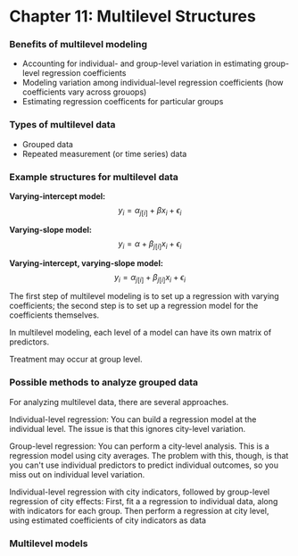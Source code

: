 # Chapter 11: Multilevel Structures

### Benefits of multilevel modeling

- Accounting for individual- and group-level variation in estimating group-level regression coefficients
- Modeling variation among individual-level regression coefficients (how coefficients vary across grouops)
- Estimating regression coefficents for particular groups

### Types of multilevel data

- Grouped data
- Repeated measurement (or time series) data


### Example structures for multilevel data

**Varying-intercept model:** $$ y_i = \alpha_{j[i]} + \beta x_i + \epsilon_i $$

**Varying-slope model:** $$ y_i = \alpha + \beta_{j[i]}x_i + \epsilon_i $$

**Varying-intercept, varying-slope model:** $$ y_i = \alpha_{j[i]} + \beta_{j[i]} x_i + \epsilon_i $$



The first step of multilevel modeling is to set up a regression with varying coefficients; the second step is to set up a regression model for the coefficients themselves.

In multilevel modeling, each level of a model can have its own matrix of predictors. 

Treatment may occur at group level.

### Possible methods to analyze grouped data

For analyzing multilevel data, there are several approaches.

Individual-level regression: You can build a regression model at the individual level. The issue is that this ignores city-level variation.

Group-level regression: You can perform a city-level analysis. This is a regression model using city averages. The problem with this, though, is that you can't use individual predictors to predict individual outcomes, so you miss out on individual level variation.

Individual-level regression with city indicators, followed by group-level regression of city effects: First, fit a a regression to individual data, along with indicators for each group. Then perform a regression at city level, using estimated coefficients of city indicators as data

### Multilevel models







